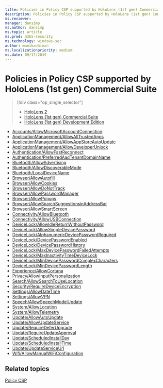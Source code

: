 ```yaml
---
title: Policies in Policy CSP supported by HoloLens (1st gen) Commercial Suite
description: Policies in Policy CSP supported by HoloLens (1st gen) Commercial Suite
ms.reviewer: 
manager: dansimp
ms.author: dansimp
ms.topic: article
ms.prod: m365-security
ms.technology: windows-sec
author: manikadhiman
ms.localizationpriority: medium
ms.date: 09/17/2019
---
```


# Policies in Policy CSP supported by HoloLens (1st gen) Commercial Suite

> [!div class="op_single_selector"]
>
> - [HoloLens 2](./policies-in-policy-csp-supported-by-hololens2.md)
> - [HoloLens (1st gen) Commercial Suite]()
> - [HoloLens (1st gen) Development Edition](./policies-in-policy-csp-supported-by-hololens-1st-gen-development-edition.md)
>

- [Accounts/AllowMicrosoftAccountConnection](policy-csp-accounts.md#accounts-allowmicrosoftaccountconnection)
- [ApplicationManagement/AllowAllTrustedApps](policy-csp-applicationmanagement.md#applicationmanagement-allowalltrustedapps)
- [ApplicationManagement/AllowAppStoreAutoUpdate](policy-csp-applicationmanagement.md#applicationmanagement-allowappstoreautoupdate)
- [ApplicationManagement/AllowDeveloperUnlock](policy-csp-applicationmanagement.md#applicationmanagement-allowdeveloperunlock)
- [Authentication/AllowFastReconnect](policy-csp-authentication.md#authentication-allowfastreconnect)
- [Authentication/PreferredAadTenantDomainName](policy-csp-authentication.md#authentication-preferredaadtenantdomainname)
- [Bluetooth/AllowAdvertising](policy-csp-bluetooth.md#bluetooth-allowadvertising)
- [Bluetooth/AllowDiscoverableMode](policy-csp-bluetooth.md#bluetooth-allowdiscoverablemode)
- [Bluetooth/LocalDeviceName](policy-csp-bluetooth.md#bluetooth-localdevicename)
- [Browser/AllowAutofill](policy-csp-browser.md#browser-allowautofill)
- [Browser/AllowCookies](policy-csp-browser.md#browser-allowcookies)
- [Browser/AllowDoNotTrack](policy-csp-browser.md#browser-allowdonottrack)
- [Browser/AllowPasswordManager](policy-csp-browser.md#browser-allowpasswordmanager)
- [Browser/AllowPopups](policy-csp-browser.md#browser-allowpopups)
- [Browser/AllowSearchSuggestionsinAddressBar](policy-csp-browser.md#browser-allowsearchsuggestionsinaddressbar)
- [Browser/AllowSmartScreen](policy-csp-browser.md#browser-allowsmartscreen)
- [Connectivity/AllowBluetooth](policy-csp-connectivity.md#connectivity-allowbluetooth)
- [Connectivity/AllowUSBConnection](policy-csp-connectivity.md#connectivity-allowusbconnection)
- [DeviceLock/AllowIdleReturnWithoutPassword](policy-csp-devicelock.md#devicelock-allowidlereturnwithoutpassword)
- [DeviceLock/AllowSimpleDevicePassword](policy-csp-devicelock.md#devicelock-allowsimpledevicepassword)
- [DeviceLock/AlphanumericDevicePasswordRequired](policy-csp-devicelock.md#devicelock-alphanumericdevicepasswordrequired)
- [DeviceLock/DevicePasswordEnabled](policy-csp-devicelock.md#devicelock-devicepasswordenabled)
- [DeviceLock/DevicePasswordHistory](policy-csp-devicelock.md#devicelock-devicepasswordhistory)
- [DeviceLock/MaxDevicePasswordFailedAttempts](policy-csp-devicelock.md#devicelock-maxdevicepasswordfailedattempts)
- [DeviceLock/MaxInactivityTimeDeviceLock](policy-csp-devicelock.md#devicelock-maxinactivitytimedevicelock)
- [DeviceLock/MinDevicePasswordComplexCharacters](policy-csp-devicelock.md#devicelock-mindevicepasswordcomplexcharacters)
- [DeviceLock/MinDevicePasswordLength](policy-csp-devicelock.md#devicelock-mindevicepasswordlength)
- [Experience/AllowCortana](policy-csp-experience.md#experience-allowcortana)
- [Privacy/AllowInputPersonalization](policy-csp-privacy.md#privacy-allowinputpersonalization)
- [Search/AllowSearchToUseLocation](policy-csp-search.md#search-allowsearchtouselocation)
- [Security/RequireDeviceEncryption](policy-csp-security.md#security-requiredeviceencryption)
- [Settings/AllowDateTime](policy-csp-settings.md#settings-allowdatetime)
- [Settings/AllowVPN](policy-csp-settings.md#settings-allowvpn)
- [Speech/AllowSpeechModelUpdate](policy-csp-speech.md#speech-allowspeechmodelupdate)
- [System/AllowLocation](policy-csp-system.md#system-allowlocation)
- [System/AllowTelemetry](policy-csp-system.md#system-allowtelemetry)
- [Update/AllowAutoUpdate](policy-csp-update.md#update-allowautoupdate)
- [Update/AllowUpdateService](policy-csp-update.md#update-allowupdateservice)
- [Update/RequireDeferUpgrade](policy-csp-update.md#update-requiredeferupgrade)
- [Update/RequireUpdateApproval](policy-csp-update.md#update-requireupdateapproval)
- [Update/ScheduledInstallDay](policy-csp-update.md#update-scheduledinstallday)
- [Update/ScheduledInstallTime](policy-csp-update.md#update-scheduledinstalltime)
- [Update/UpdateServiceUrl](policy-csp-update.md#update-updateserviceurl)
- [Wifi/AllowManualWiFiConfiguration](policy-csp-wifi.md#wifi-allowmanualwificonfiguration)

## Related topics

[Policy CSP](policy-configuration-service-provider.md)